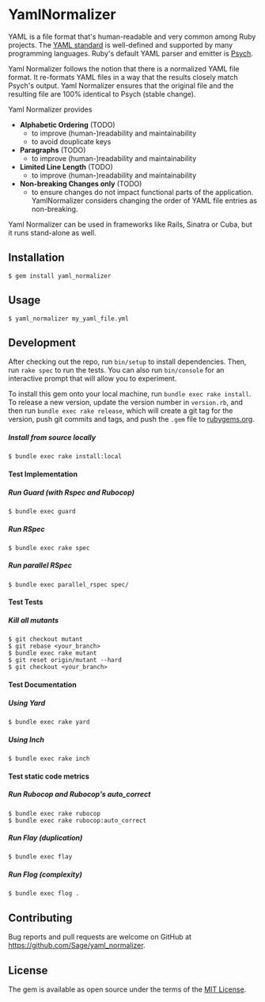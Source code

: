 # YamlNormalizer

YAML is a file format that's human-readable and very common among Ruby projects.
The [YAML standard](http://yaml.org/) is well-defined and supported by many
programming languages. Ruby's default YAML parser and emitter is
[Psych](https://github.com/ruby/psych#psych).

Yaml Normalizer follows the notion that there is a normalized YAML file
format. It re-formats YAML files in a way that the results closely match Psych's
output. Yaml Normalizer ensures that the original file and the resulting
file are 100% identical to Psych (stable change).

Yaml Normalizer provides
* **Alphabetic Ordering** (TODO)
  * to improve (human-)readability and maintainability
  * to avoid douplicate keys
* **Paragraphs** (TODO)
  * to improve (human-)readability and maintainability
* **Limited Line Length** (TODO)
  * to improve (human-)readability and maintainability
* **Non-breaking Changes only** (TODO)
  * to ensure changes do not impact functional parts of the application.
    YamlNormalizer considers changing the order of YAML file entries as
    non-breaking.

Yaml Normalizer can be used in frameworks like Rails, Sinatra or Cuba, but
it runs stand-alone as well.

## Installation
    $ gem install yaml_normalizer

## Usage
    $ yaml_normalizer my_yaml_file.yml

## Development

After checking out the repo, run `bin/setup` to install dependencies. Then, run
`rake spec` to run the tests. You can also run `bin/console` for an interactive
prompt that will allow you to experiment.

To install this gem onto your local machine, run `bundle exec rake install`. To
release a new version, update the version number in `version.rb`, and then run
`bundle exec rake release`, which will create a git tag for the version, push
git commits and tags, and push the `.gem` file to
[rubygems.org](https://rubygems.org).

##### Install from source locally
    $ bundle exec rake install:local

#### Test Implementation
##### Run Guard (with Rspec and Rubocop)
    $ bundle exec guard

##### Run RSpec
    $ bundle exec rake spec

##### Run parallel RSpec
    $ bundle exec parallel_rspec spec/

#### Test Tests
##### Kill all mutants
    $ git checkout mutant
    $ git rebase <your_branch>
    $ bundle exec rake mutant
    $ git reset origin/mutant --hard
    $ git checkout <your_branch>

#### Test Documentation
##### Using Yard
    $ bundle exec rake yard

##### Using Inch
    $ bundle exec rake inch

#### Test static code metrics
##### Run Rubocop and Rubocop's auto_correct
    $ bundle exec rake rubocop
    $ bundle exec rake rubocop:auto_correct

##### Run Flay (duplication)
    $ bundle exec flay

##### Run Flog (complexity)
    $ bundle exec flog .

## Contributing

Bug reports and pull requests are welcome on GitHub at https://github.com/Sage/yaml_normalizer.


## License

The gem is available as open source under the terms of the [MIT License](http://opensource.org/licenses/MIT).
